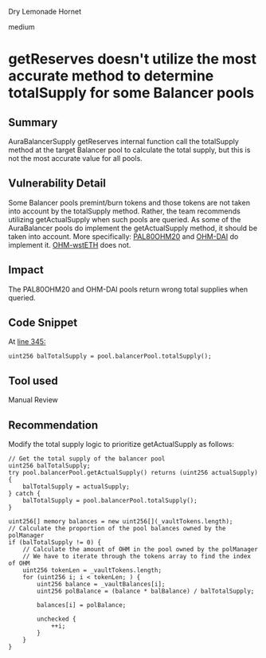 Dry Lemonade Hornet

medium

# getReserves doesn't utilize the most accurate method to determine totalSupply for some Balancer pools

## Summary
AuraBalancerSupply getReserves internal function call the totalSupply method at the target Balancer pool to calculate the total supply, but this is not the most accurate value for all pools.

## Vulnerability Detail
Some Balancer pools premint/burn tokens and those tokens are not taken into account by the totalSupply method. Rather, the team recommends utilizing getActualSupply when such pools are queried. 
As some of the AuraBalancer pools do implement the getActualSupply method, it should be taken into account.
More specifically: 
[PAL80OHM20](https://app.aura.finance/#/42161/pool/11) and [OHM-DAI](https://app.aura.finance/#/1/pool/56) do implement it.
[OHM-wstETH](https://app.aura.finance/#/1/pool/73) does not.

## Impact
The PAL80OHM20 and OHM-DAI pools return wrong total supplies when queried.

## Code Snippet
At [line 345:](https://github.com/sherlock-audit/2023-11-olympus/blob/main/bophades/src/modules/SPPLY/submodules/AuraBalancerSupply.sol#L345)
```solidity
uint256 balTotalSupply = pool.balancerPool.totalSupply();
```

## Tool used

Manual Review

## Recommendation
Modify the total supply logic to prioritize getActualSupply as follows:
```solidity
// Get the total supply of the balancer pool
uint256 balTotalSupply;
try pool.balancerPool.getActualSupply() returns (uint256 actualSupply) {
    balTotalSupply = actualSupply;
} catch {
    balTotalSupply = pool.balancerPool.totalSupply();
}

uint256[] memory balances = new uint256[](_vaultTokens.length);
// Calculate the proportion of the pool balances owned by the polManager
if (balTotalSupply != 0) {
    // Calculate the amount of OHM in the pool owned by the polManager
    // We have to iterate through the tokens array to find the index of OHM
    uint256 tokenLen = _vaultTokens.length;
    for (uint256 i; i < tokenLen; ) {
        uint256 balance = _vaultBalances[i];
        uint256 polBalance = (balance * balBalance) / balTotalSupply;

        balances[i] = polBalance;

        unchecked {
            ++i;
        }
    }
}

```